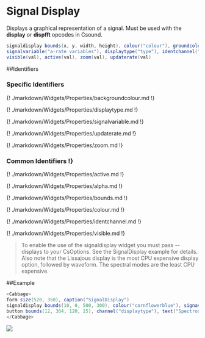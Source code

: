 # Signal Display

Displays a graphical representation of a signal. Must be used with the **display** or **dispfft** opcodes in Csound. 

```csharp
signaldisplay bounds(x, y, width, height), colour("colour"), groundcolour("colour"), \
signalvariable("a-rate variables"), displaytype("type"), identchannel("channel"), alpha(val), \
visible(val), active(val), zoom(val), updaterate(val)
```
<!--(End of syntax)/-->

##Identifiers
### Specific Identifiers
{! ./markdown/Widgets/Properties/backgroundcolour.md !}  

{! ./markdown/Widgets/Properties/displaytype.md !}  

{! ./markdown/Widgets/Properties/signalvariable.md !} 

{! ./markdown/Widgets/Properties/updaterate.md !} 

{! ./markdown/Widgets/Properties/zoom.md !} 

### Common Identifiers !}

{! ./markdown/Widgets/Properties/active.md !}  

{! ./markdown/Widgets/Properties/alpha.md !}  

{! ./markdown/Widgets/Properties/bounds.md !}  

{! ./markdown/Widgets/Properties/colour.md !}  

{! ./markdown/Widgets/Properties/identchannel.md !}  

{! ./markdown/Widgets/Properties/visible.md !}  

<!--(End of identifiers)/-->

> To enable the use of the signaldisplay widget you must pass --displays to your CsOptions. See the SignalDisplay example for details. Also note that the Lissajous display is the most CPU expensive display option, followed by waveform. The spectral modes are the least CPU expensive.   

##Example
```csharp
<Cabbage>
form size(520, 350), caption("SignalDisplay")
signaldisplay bounds(10, 0, 500, 300), colour("cornflowerblue"), signavariable("aOutput")
button bounds(12, 304, 120, 25), channel("displaytype"), text("Spectroscope", "Spectrogram")
</Cabbage>
```

![](../images/fftdisplayExample.gif)